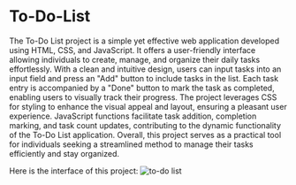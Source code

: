 # To-Do-List
The To-Do List project is a simple yet effective web application developed using HTML, CSS, and JavaScript. 
It offers a user-friendly interface allowing individuals to create, manage, and organize their daily tasks effortlessly. With a clean and intuitive design, users can input tasks into an input field and press an "Add" button to include tasks in the list. Each task entry is accompanied by a "Done" button to mark the task as completed, enabling users to visually track their progress. The project leverages CSS for styling to enhance the visual appeal and layout, ensuring a pleasant user experience. JavaScript functions facilitate task addition, completion marking, and task count updates, contributing to the dynamic functionality of the To-Do List application. Overall, this project serves as a practical tool for individuals seeking a streamlined method to manage their tasks efficiently and stay organized.

Here is the interface of this project:
![to-do list](https://github.com/adarshkumar06/To-Do-List/assets/154667153/6cd2caae-8051-4b45-8743-e39ecc7d2105)
